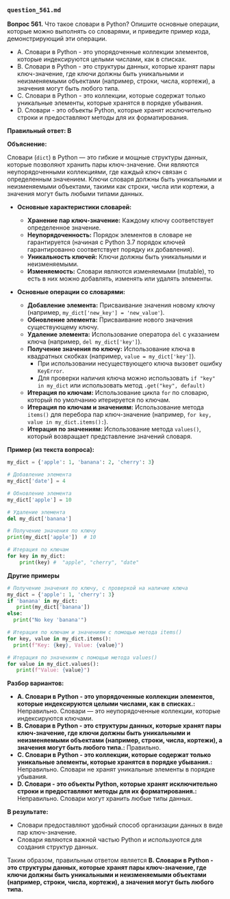 ### `question_561.md`

**Вопрос 561.** Что такое словари в Python? Опишите основные операции, которые можно выполнять со словарями, и приведите пример кода, демонстрирующий эти операции.

-   A.  Словари в Python - это упорядоченные коллекции элементов, которые индексируются целыми числами, как в списках.
-   B.  Словари в Python - это структуры данных, которые хранят пары ключ-значение, где ключи должны быть уникальными и неизменяемыми объектами (например, строки, числа, кортежи), а значения могут быть любого типа.
-   C.  Словари в Python - это коллекции, которые содержат только уникальные элементы, которые хранятся в порядке убывания.
-   D. Словари - это объекты Python, которые хранят исключительно строки и предоставляют методы для их форматирования.

**Правильный ответ: B**

**Объяснение:**

Словари (`dict`) в Python — это гибкие и мощные структуры данных, которые позволяют хранить пары ключ-значение. Они являются неупорядоченными коллекциями, где каждый ключ связан с определенным значением. Ключи словаря должны быть уникальными и неизменяемыми объектами, такими как строки, числа или кортежи, а значения могут быть любыми типами данных.

*   **Основные характеристики словарей:**
    *  **Хранение пар ключ-значение:** Каждому ключу соответствует определенное значение.
    *   **Неупорядоченность:** Порядок элементов в словаре не гарантируется (начиная с Python 3.7 порядок ключей гарантированно соответствует порядку их добавления).
    *   **Уникальность ключей:** Ключи должны быть уникальными и неизменяемыми.
    *  **Изменяемость:** Словари являются изменяемыми (mutable), то есть в них можно добавлять, изменять или удалять элементы.

*   **Основные операции со словарями:**
    *   **Добавление элемента:** Присваивание значения новому ключу (например, `my_dict['new_key'] = 'new_value'`).
    *   **Обновление элемента:** Присваивание нового значения существующему ключу.
    *   **Удаление элемента:** Использование оператора `del` с указанием ключа (например, `del my_dict['key']`).
    *   **Получение значения по ключу:** Использование ключа в квадратных скобках (например, `value = my_dict['key']`).
        *   При использовании несуществующего ключа вызовет ошибку `KeyError`.
        *  Для проверки наличия ключа можно использовать `if "key" in my_dict` или использовать метод `.get("key", default)`
    *   **Итерация по ключам:** Использование цикла `for` по словарю, который по умолчанию итерируется по ключам.
    *   **Итерация по ключам и значениям:** Использование метода `items()` для перебора пар ключ-значение (например, `for key, value in my_dict.items():`).
    *   **Итерация по значениям:** Использование метода `values()`, который возвращает представление значений словаря.

**Пример (из текста вопроса):**

```python
my_dict = {'apple': 1, 'banana': 2, 'cherry': 3}

# Добавление элемента
my_dict['date'] = 4

# Обновление элемента
my_dict['apple'] = 10

# Удаление элемента
del my_dict['banana']

# Получение значения по ключу
print(my_dict['apple'])  # 10

# Итерация по ключам
for key in my_dict:
    print(key) #  "apple", "cherry", "date"
```
**Другие примеры**
```python
# Получение значения по ключу, с проверкой на наличие ключа
my_dict = {'apple': 1, 'cherry': 3}
if 'banana' in my_dict:
   print(my_dict['banana'])
else:
  print("No key 'banana'")

# Итерация по ключам и значениям с помощью метода items()
for key, value in my_dict.items():
  print(f"Key: {key}, Value: {value}")

# Итерация по значениям с помощью метода values()
for value in my_dict.values():
   print(f"Value: {value}")
```

**Разбор вариантов:**
*   **A. Словари в Python - это упорядоченные коллекции элементов, которые индексируются целыми числами, как в списках.:** Неправильно. Словари — это неупорядоченные коллекции, которые индексируются ключами.
*   **B. Словари в Python - это структуры данных, которые хранят пары ключ-значение, где ключи должны быть уникальными и неизменяемыми объектами (например, строки, числа, кортежи), а значения могут быть любого типа.:** Правильно.
*  **C. Словари в Python - это коллекции, которые содержат только уникальные элементы, которые хранятся в порядке убывания.:** Неправильно. Словари не хранят уникальные элементы в порядке убывания.
*   **D. Словари - это объекты Python, которые хранят исключительно строки и предоставляют методы для их форматирования.:** Неправильно. Словари могут хранить любые типы данных.

**В результате:**
*  Словари предоставляют удобный способ организации данных в виде пар ключ-значение.
*  Словари являются важной частью Python и используются для создания структур данных.

Таким образом, правильным ответом является **B. Словари в Python - это структуры данных, которые хранят пары ключ-значение, где ключи должны быть уникальными и неизменяемыми объектами (например, строки, числа, кортежи), а значения могут быть любого типа.**
